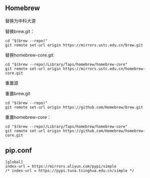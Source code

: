 Homebrew
--------

替换为中科大源

替换brew.git：

```shell
cd "$(brew --repo)"
git remote set-url origin https://mirrors.ustc.edu.cn/brew.git
```

替换homebrew-core.git:

```
cd "$(brew --repo)/Library/Taps/homebrew/homebrew-core"
git remote set-url origin https://mirrors.ustc.edu.cn/homebrew-core.git
```

重置源

重置brew.git

```shell
cd "$(brew --repo)"
git remote set-url origin https://github.com/Homebrew/brew.git
```

重置homebrew-core：

```shell
cd "$(brew --repo)/Library/Taps/homebrew/homebrew-core"
git remote set-url origin https://github.com/Homebrew/homebrew-core.git
```

pip.conf
--------

```
[global]
index-url = https://mirrors.aliyun.com/pypi/simple
/* index-url = https://pypi.tuna.tsinghua.edu.cn/simple */
```

